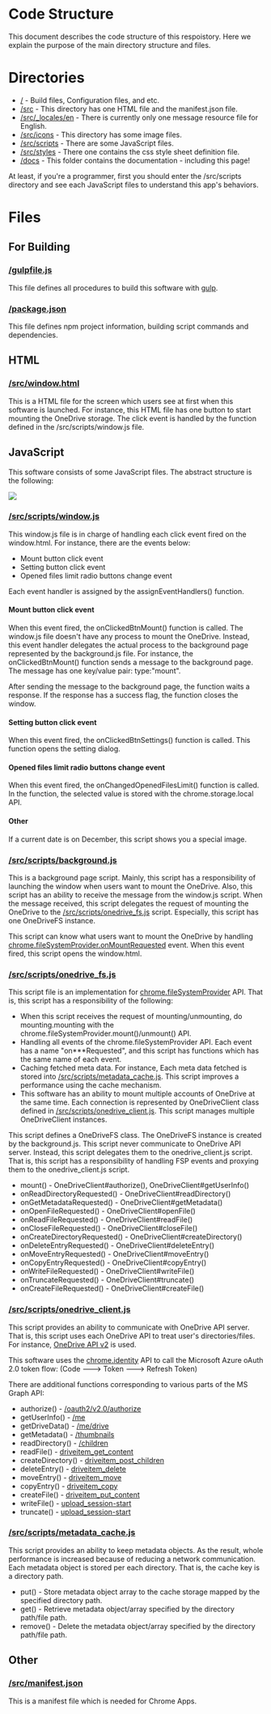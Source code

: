 # Code Structure

This document describes the code structure of this respoistory.  Here we explain the purpose of the main directory structure and files.

# Directories

* [/](https://github.com/rooey/chromeos-filesystem-onedrive) - Build files, Configuration files, and etc.
* [/src](https://github.com/rooey/chromeos-filesystem-onedrive/tree/master/src) - This directory has one HTML file and the manifest.json file.
* [/src/_locales/en](https://github.com/rooey/chromeos-filesystem-onedrive/tree/master/src/_locales/en) - There is currently only one message resource file for English.
* [/src/icons](https://github.com/rooey/chromeos-filesystem-onedrive/tree/master/src/icons) - This directory has some image files.
* [/src/scripts](https://github.com/rooey/chromeos-filesystem-onedrive/tree/master/src/scripts) - There are some JavaScript files.
* [/src/styles](https://github.com/rooey/chromeos-filesystem-onedrive/tree/master/src/styles) - There one contains the css style sheet definition file.
* [/docs](https://github.com/rooey/chromeos-filesystem-onedrive/tree/master/docs) - This folder contains the documentation - including this page!

At least, if you're a programmer, first you should enter the /src/scripts directory and see each JavaScript files to understand this app's behaviors.

# Files

## For Building

### [/gulpfile.js](https://github.com/rooey/chromeos-filesystem-onedrive/blob/master/gulpfile.js)

This file defines all procedures to build this software with [gulp](https://gulpjs.com/).

### [/package.json](https://github.com/rooey/chromeos-filesystem-onedrive/blob/master/package.json)

This file defines npm project information, building script commands and dependencies.

## HTML

### [/src/window.html](https://github.com/rooey/chromeos-filesystem-onedrive/blob/master/src/window.html)

This is a HTML file for the screen which users see at first when this software is launched. For instance, this HTML file has one button to start mounting the OneDrive storage. The click event is handled by the function defined in the /src/scripts/window.js file.

## JavaScript

This software consists of some JavaScript files. The abstract structure is the following:

<img src="https://raw.githubusercontent.com/rooey/chromeos-filesystem-onedrive/master/docs/code_structure.png">

### [/src/scripts/window.js](https://github.com/rooey/chromeos-filesystem-onedrive/blob/master/src/scripts/window.js)

This window.js file is in charge of handling each click event fired on the window.html. For instance, there are the events below:

* Mount button click event
* Setting button click event
* Opened files limit radio buttons change event

Each event handler is assigned by the assignEventHandlers() function.

#### Mount button click event

When this event fired, the onClickedBtnMount() function is called. The window.js file doesn't have any process to mount the OneDrive. Instead, this event handler delegates the actual process to the background page represented by the background.js file. For instance, the onClickedBtnMount() function sends a message to the background page. The message has one key/value pair: type:"mount".

After sending the message to the background page, the function waits a response. If the response has a success flag, the function closes the window.

#### Setting button click event

When this event fired, the onClickedBtnSettings() function is called. This function opens the setting dialog.

#### Opened files limit radio buttons change event

When this event fired, the onChangedOpenedFilesLimit() function is called. In the function, the selected value is stored with the chrome.storage.local API.

#### Other

If a current date is on December, this script shows you a special image.

### [/src/scripts/background.js](https://github.com/rooey/chromeos-filesystem-onedrive/blob/master/src/scripts/background.js)

This is a background page script. Mainly, this script has a responsibility of launching the window when users want to mount the OneDrive. Also, this script has an ability to receive the message from the window.js script. When the message received, this script delegates the request of mounting the OneDrive to the [/src/scripts/onedrive_fs.js](https://github.com/rooey/chromeos-filesystem-onedrive/blob/master/src/scripts/onedrive_fs.js) script. Especially, this script has one OneDriveFS instance.

This script can know what users want to mount the OneDrive by handling [chrome.fileSystemProvider.onMountRequested](https://developer.chrome.com/extensions/fileSystemProvider#event-onMountRequested) event. When this event fired, this script opens the window.html.

### [/src/scripts/onedrive_fs.js](https://github.com/rooey/chromeos-filesystem-onedrive/blob/master/src/scripts/onedrive_fs.js)

This script file is an implementation for [chrome.fileSystemProvider](https://developer.chrome.com/apps/fileSystemProvider) API. That is, this script has a responsibility of the following:

* When this script receives the request of mounting/unmounting, do mounting.mounting with the chrome.fileSystemProvider.mount()/unmount() API.
* Handling all events of the chrome.fileSystemProvider API. Each event has a name "on\***Requested", and this script has functions which has the same name of each event.
* Caching fetched meta data. For instance, Each meta data fetched is stored into [/src/scripts/metadata_cache.js](https://github.com/rooey/chromeos-filesystem-onedrive/blob/master/src/scripts/metadata_cache.js). This script improves a performance using the cache mechanism.
* This software has an ability to mount multiple accounts of OneDrive at the same time. Each connection is represented by OneDriveClient class defined in [/src/scripts/onedrive_client.js](https://github.com/rooey/chromeos-filesystem-onedrive/blob/master/src/scripts/onedrive_client.js). This script manages multiple OneDriveClient instances.

This script defines a OneDriveFS class. The OneDriveFS instance is created by the background.js. This script never communicate to OneDrive API server. Instead, this script delegates them to the onedrive_client.js script. That is, this script has a responsibility of handling FSP events and proxying them to the onedrive_client.js script.

* mount() - OneDriveClient#authorize(), OneDriveClient#getUserInfo()
* onReadDirectoryRequested() - OneDriveClient#readDirectory()
* onGetMetadataRequested() - OneDriveClient#getMetadata()
* onOpenFileRequested() - OneDriveClient#openFile()
* onReadFileRequested() - OneDriveClient#readFile()
* onCloseFileRequested() - OneDriveClient#closeFile()
* onCreateDirectoryRequested() - OneDriveClient#createDirectory()
* onDeleteEntryRequested() - OneDriveClient#deleteEntry()
* onMoveEntryRequested() - OneDriveClient#moveEntry()
* onCopyEntryRequested() - OneDriveClient#copyEntry()
* onWriteFileRequested() - OneDriveClient#writeFile()
* onTruncateRequested() - OneDriveClient#truncate()
* onCreateFileRequested() - OneDriveClient#createFile()

### [/src/scripts/onedrive_client.js](https://github.com/rooey/chromeos-filesystem-onedrive/blob/master/src/scripts/onedrive_client.js)

This script provides an ability to communicate with OneDrive API server. That is, this script uses each OneDrive API to treat user's directories/files. For instance, [OneDrive API v2](https://www.onedrive.com/developers/documentation/http/overview) is used.

This software uses the [chrome.identity](https://developer.chrome.com/extensions/identity) API to call the Microsoft Azure oAuth 2.0 token flow: (Code ---> Token ---> Refresh Token)

There are additional functions corresponding to various parts of the MS Graph API:

* authorize() - [/oauth2/v2.0/authorize](https://docs.microsoft.com/en-us/graph/auth-overview)
* getUserInfo() - [/me](https://docs.microsoft.com/en-us/graph/api/user-get?view=graph-rest-1.0)
* getDriveData() - [/me/drive](https://docs.microsoft.com/en-us/graph/api/drive-get?view=graph-rest-1.0)
* getMetadata() - [/thumbnails](https://docs.microsoft.com/en-us/onedrive/developer/rest-api/api/driveitem_list_thumbnails?view=odsp-graph-online)
* readDirectory() - [/children](https://docs.microsoft.com/en-us/onedrive/developer/rest-api/api/driveitem_list_children?view=odsp-graph-online)
* readFile() - [driveitem_get_content](https://docs.microsoft.com/en-us/onedrive/developer/rest-api/api/driveitem_get_content?view=odsp-graph-online)
* createDirectory() - [driveitem_post_children](https://docs.microsoft.com/en-us/onedrive/developer/rest-api/api/driveitem_post_children?view=odsp-graph-online)
* deleteEntry() - [driveitem_delete](https://docs.microsoft.com/en-us/onedrive/developer/rest-api/api/driveitem_delete?view=odsp-graph-online)
* moveEntry() - [driveitem_move](https://docs.microsoft.com/en-us/onedrive/developer/rest-api/api/driveitem_move?view=odsp-graph-online)
* copyEntry() - [driveitem_copy](https://docs.microsoft.com/en-us/onedrive/developer/rest-api/api/driveitem_copy?view=odsp-graph-online)
* createFile() - [driveitem_put_content](https://docs.microsoft.com/en-us/onedrive/developer/rest-api/api/driveitem_put_content?view=odsp-graph-online)
* writeFile() - [upload_session-start](https://docs.microsoft.com/en-us/onedrive/developer/rest-api/api/driveitem_createuploadsession?view=odsp-graph-online)
* truncate() - [upload_session-start](https://docs.microsoft.com/en-us/onedrive/developer/rest-api/api/driveitem_createuploadsession?view=odsp-graph-online)

### [/src/scripts/metadata_cache.js](https://github.com/rooey/chromeos-filesystem-onedrive/blob/master/src/scripts/metadata_cache.js)

This script provides an ability to keep metadata objects. As the result, whole performance is increased because of reducing a network communication. Each metadata object is stored per each directory. That is, the cache key is a directory path.

* put() - Store metadata object array to the cache storage mapped by the specified directory path.
* get() - Retrieve metadata object/array specified by the directory path/file path.
* remove() - Delete the metadata object/array specified by the directory path/file path.

## Other

### [/src/manifest.json](https://github.com/rooey/chromeos-filesystem-onedrive/blob/master/src/manifest.json)

This is a manifest file which is needed for Chrome Apps.
